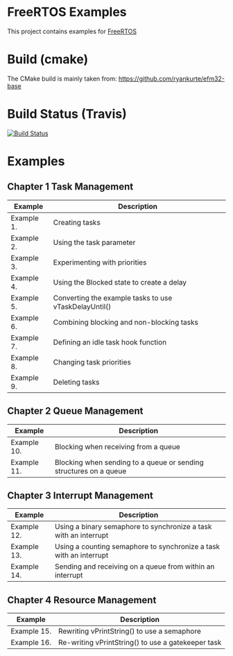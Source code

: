 # FreeRTOS Examples

This project contains examples for
[FreeRTOS](http://www.freertos.org/Documentation/RTOS_book.html)

# Build (cmake)

The CMake build is mainly taken from:
https://github.com/ryankurte/efm32-base


# Build Status (Travis)

[![Build Status](https://travis-ci.org/LukasWoodtli/FreeRtosExamples.svg?branch=master)](https://travis-ci.org/LukasWoodtli/FreeRtosExamples)


# Examples

## Chapter 1 Task Management 

| Example    | Description   |
|------------|---------------|
| Example 1. | Creating tasks |
| Example 2. | Using the task parameter |
| Example 3. | Experimenting with priorities |
| Example 4. | Using the Blocked state to create a delay |
| Example 5. | Converting the example tasks to use vTaskDelayUntil() |
| Example 6. | Combining blocking and non-blocking tasks |
| Example 7. | Defining an idle task hook function |
| Example 8. | Changing task priorities |
| Example 9. | Deleting tasks |


## Chapter 2 Queue Management

| Example    | Description   |
|------------|---------------|
| Example 10. | Blocking when receiving from a queue |
| Example 11. | Blocking when sending to a queue or sending structures on a queue |


## Chapter 3 Interrupt Management

| Example    | Description   |
|------------|---------------|
| Example 12. | Using a binary semaphore to synchronize a task with an interrupt |
| Example 13. | Using a counting semaphore to synchronize a task with an interrupt |
| Example 14. | Sending and receiving on a queue from within an interrupt |


## Chapter 4 Resource Management

| Example     | Description   |
|------------|---------------|
| Example 15. | Rewriting vPrintString() to use a semaphore |
| Example 16. | Re-writing vPrintString() to use a gatekeeper task |

